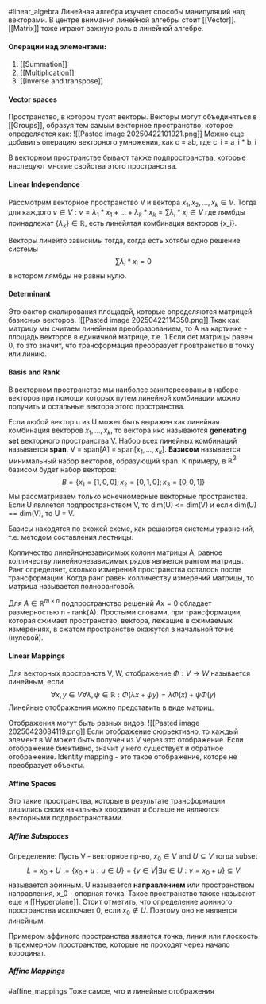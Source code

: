 #linear_algebra
Линейная алгебра изучает способы манипуляций над векторами.
В центре внимания линейной алгебры стоит [[Vector]].
[[Matrix]] тоже играют важную роль в линейной алгебре.

#### Операции над элементами:
1. [[Summation]]
2. [[Multiplication]]
3. [[Inverse and transpose]]

#### Vector spaces
Пространство, в котором тусят векторы. 
Векторы могут объединяться в [[Groups]], образуя тем самым векторное пространство, которое определяется как:
![[Pasted image 20250422101921.png]]
Можно еще добавить операцию векторного умножения, как c = ab, где c_i = a_i * b_i

В векторном пространстве бывают также подпространства, которые наследуют многие свойства этого пространства.

#### Linear Independence
Рассмотрим векторное пространство V и вектора $x_1,x_{2},...,x_{k}\in V$. Тогда для каждого $v \in V : v = \lambda_1*x_{1}+...+\lambda_k*x_{k}= \sum\lambda_{i}*x_{i}\in V$ где лямбды принадлежат $\{\lambda_{k}\}\in \mathbb{R}$, есть линейятая комбинация векторов {x_i}.

Векторы линейто зависимы тогда, когда есть хотябы одно решение системы $$
\sum\limits\lambda_i*x_i=0
$$в котором лямбды не равны нулю. 


#### Determinant
Это фактор скалирования площадей, которые определяются матрицей базисных векторов. 
![[Pasted image 20250422114350.png]]
Ткак как матрицу мы считаем линейным преобразованием, то A на картинке - площадь векторов в единичной матрице, т.е. 1
Если det матрицы равен 0, то это значит, что трансформация преобразует провтранство в точку или линию.
#### Basis and Rank
В векторном пространстве мы наиболее заинтересованы в наборе векторов при помощи которых путем линейной комбинации можно получить и остальные вектора этого пространства.

Если любой вектор u из U может быть выражен как линейная комбинация векторов $x_{1}, ... ,x_k$, то вектора икс называются **generating set** векторного пространства V.
Набор всех линейных комбинаций называется **span**. V = span\[A\] = span\[$x_{1}, ... ,x_k$\]. 
**Базисом** называется минимальный набор векторов, образующий span. 
К примеру, в $\mathbb{R}^3$ базисом будет набор векторов: $$B = \{x_{1}= [1, 0, 0];x_{2}= [0, 1, 0];x_{3}= [0, 0, 1]\}$$
Мы рассматриваем только конечномерные векторные пространства. Если U является подпространством V, то dim(U) <= dim(V) и если dim(U) == dim(V), то U = V.

Базисы находятся по схожей схеме, как решаются системы уравнений, т.е. методом составления лестницы.

Колличество линейнонезависимых колонн матрицы A, равное колличеству линейнонезависимых рядов является рангом матрицы.
Ранг определяет, сколько измерений пространства осталось после трансформации. Когда ранг равен колличеству измерений матрицы, то матрица называется полноранговой.

Для $A \in \mathbb{R}^{m\times n}$ подпространство решений $Ax = 0$ обладает размерностью n - rank(A). Простыми словами, при трансформации, которая сжимает пространство, вектора, лежащие в сжимаемых измерениях, в сжатом пространстве окажутся в начальной точке (нулевой). 

#### Linear Mappings
Для векторных пространств V, W, отображение $\Phi:V\rightarrow W$ называется линейным, если$$\forall x, y \in V \forall \lambda,\psi\in \mathbb{R}: \Phi(\lambda x + \psi y) = \lambda\Phi(x) + \psi\Phi(y)$$
Линейные отображения можно представить в виде матриц.

Отображения могут быть разных видов:
![[Pasted image 20250423084119.png]]
Если отображение сюрьективно, то каждый элемент в W может быть получен из V через это отображение.
Если отображение биективно, значит у него существует и обратное отображение.
Identity mapping - это такое отображение, которе не преобразует объекты.

#### Affine Spaces
Это такие пространства, которые в результате трансформации лишились своих начальных координат и больше не являются векторными подпространствами. 
##### Affine Subspaces
Определение: Пусть V - векторное пр-во, $x_{0} \in V$ and $U \subseteq V$ тогда subset
$$
L = x_{0}+ U := \{x_{0}+u:u\in U\} = \{v \in V|\exists u\in U:v = x_{0}+ u\}\subseteq V
$$
называется афинным. U называется **направлением** или пространством направления, x_0 - опорная точка. Такое пространство также называют еще и [[Hyperplane]]. 
Стоит отметить, что определение афинного пространства исключает 0, если $x_{0}\notin U$. Поэтому оно не является линейным.

Примером аффиного пространства является точка, линия или плоскость в трехмерном пространстве, которые не проходят через начало координат.
##### Affine Mappings
#affine_mappings
Тоже самое, что и линейные отображения